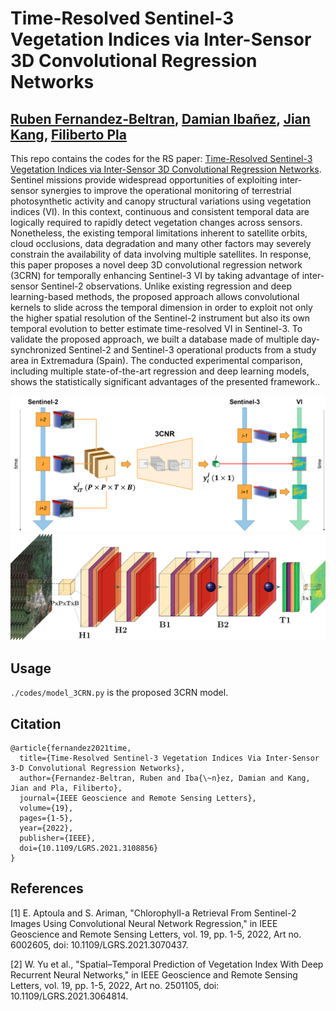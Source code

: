 # Time-Resolved Sentinel-3 Vegetation Indices via Inter-Sensor 3D Convolutional Regression Networks

[Ruben Fernandez-Beltran](https://scholar.google.es/citations?user=pdzJmcQAAAAJ&hl=es), [Damian Ibañez](https://ieeexplore.ieee.org/author/37088513937), [Jian Kang](https://github.com/jiankang1991), [Filiberto Pla](https://scholar.google.es/citations?user=mSSPcAMAAAAJ&hl=es)
---

This repo contains the codes for the RS paper: [Time-Resolved Sentinel-3 Vegetation Indices via Inter-Sensor 3D Convolutional Regression Networks](https://ieeexplore.ieee.org/abstract/document/9528501). Sentinel missions provide widespread opportunities of exploiting inter-sensor synergies to improve the operational monitoring of terrestrial photosynthetic activity and canopy structural variations using vegetation indices (VI). In this context, continuous and consistent temporal data are logically required to rapidly detect vegetation changes across sensors. Nonetheless, the existing temporal limitations inherent to satellite orbits, cloud occlusions, data degradation and many other factors may severely constrain the availability of data involving multiple satellites. In response, this paper proposes a novel deep 3D convolutional regression network (3CRN) for temporally enhancing Sentinel-3 VI by taking advantage of inter-sensor Sentinel-2 observations. Unlike existing regression and deep learning-based methods, the proposed approach allows convolutional kernels to slide across the temporal dimension in order to exploit not only the higher spatial resolution of the Sentinel-2 instrument but also its own temporal evolution to better estimate time-resolved VI in Sentinel-3. To validate the proposed approach, we built a database made of multiple day-synchronized Sentinel-2 and Sentinel-3 operational products from a study area in Extremadura (Spain). The conducted experimental comparison, including multiple state-of-the-art regression and deep learning models, shows the statistically significant advantages of the presented framework..


![alt text](./frame.png)
![alt text](./proposed.png)


## Usage

`./codes/model_3CRN.py` is the proposed 3CRN model.

<!-- `./codes/RUN_3dcnn.m` is a sample of the main script. -->


## Citation

```
@article{fernandez2021time,
  title={Time-Resolved Sentinel-3 Vegetation Indices Via Inter-Sensor 3-D Convolutional Regression Networks},
  author={Fernandez-Beltran, Ruben and Iba{\~n}ez, Damian and Kang, Jian and Pla, Filiberto},
  journal={IEEE Geoscience and Remote Sensing Letters},
  volume={19},
  pages={1-5},
  year={2022},
  publisher={IEEE},
  doi={10.1109/LGRS.2021.3108856}
}
```


## References

[1] E. Aptoula and S. Ariman, "Chlorophyll-a Retrieval From Sentinel-2 Images Using Convolutional Neural Network Regression," in IEEE Geoscience and Remote Sensing Letters, vol. 19, pp. 1-5, 2022, Art no. 6002605, doi: 10.1109/LGRS.2021.3070437.

[2] W. Yu et al., "Spatial–Temporal Prediction of Vegetation Index With Deep Recurrent Neural Networks," in IEEE Geoscience and Remote Sensing Letters, vol. 19, pp. 1-5, 2022, Art no. 2501105, doi: 10.1109/LGRS.2021.3064814.
